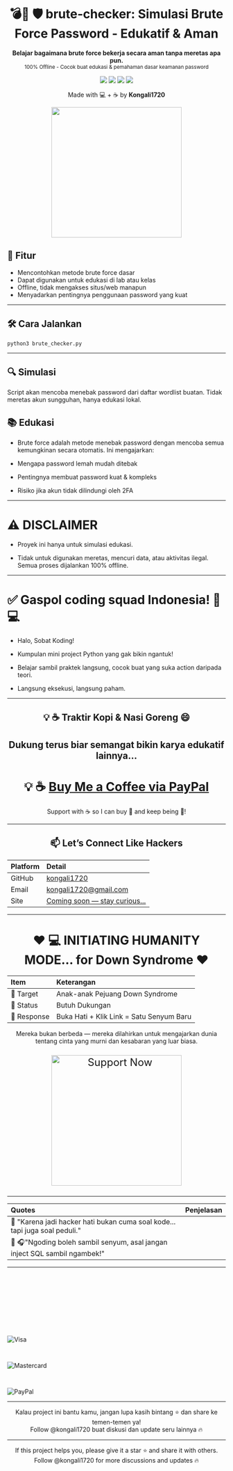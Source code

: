 
<h1 align="center">💣🔐 🛡️ brute-checker: Simulasi Brute Force Password - Edukatif & Aman</h1>

<p align="center">
  <b>Belajar bagaimana brute force bekerja secara aman tanpa meretas apa pun.</b><br>
  <sub>100% Offline - Cocok buat edukasi & pemahaman dasar keamanan password</sub>
</p>

<p align="center">
  <img src="https://img.shields.io/badge/Python-3.8+-blue?style=flat-square&logo=python">
  <img src="https://img.shields.io/badge/Status-Beta-yellowgreen?style=flat-square">
  <img src="https://img.shields.io/badge/Blockchain-Ethereum%20%7C%20BSC-purple?style=flat-square&logo=ethereum">
  <img src="https://img.shields.io/github/license/kongali1720/scam-token-detector?style=flat-square">
</p>

<p align="center">Made with 💻 + ☕ by <b>Kongali1720</b></p>

<p align="center">  
  <img src="https://media.giphy.com/media/l4pTfx2qLszoacZRS/giphy.gif" width="300"/>
</p>


## 🚀 Fitur
- Mencontohkan metode brute force dasar
- Dapat digunakan untuk edukasi di lab atau kelas
- Offline, tidak mengakses situs/web manapun
- Menyadarkan pentingnya penggunaan password yang kuat

---

## 🛠️ Cara Jalankan

    python3 brute_checker.py

---

## 🔍 Simulasi
Script akan mencoba menebak password dari daftar wordlist buatan.
Tidak meretas akun sungguhan, hanya edukasi lokal.

## 📚 Edukasi

- Brute force adalah metode menebak password dengan mencoba semua kemungkinan secara otomatis. Ini mengajarkan:

- Mengapa password lemah mudah ditebak

- Pentingnya membuat password kuat & kompleks

- Risiko jika akun tidak dilindungi oleh 2FA

---

# ⚠️ DISCLAIMER

- Proyek ini hanya untuk simulasi edukasi. 

- Tidak untuk digunakan meretas, mencuri data, atau aktivitas ilegal. Semua proses dijalankan 100% offline.

---

# ✅ Gaspol coding squad Indonesia! 🚀💻

- Halo, Sobat Koding!

- Kumpulan mini project Python yang gak bikin ngantuk!

- Belajar sambil praktek langsung, cocok buat yang suka action daripada teori.

- Langsung eksekusi, langsung paham.

---

<h2 align="center">💡 ☕ Traktir Kopi & Nasi Goreng 😄</h2>

<div align="center">

## Dukung terus biar semangat bikin karya edukatif lainnya...

# 💡 ☕  [Buy Me a Coffee via PayPal](https://www.paypal.com/paypalme/bungtempong99)  

Support with ☕ so I can buy 🍜 and keep being 🧠!

---

<h2>📫 Let’s Connect Like Hackers</h2>

| Platform | Detail |
|:--------|:-------|
| GitHub  | [kongali1720](https://github.com/kongali1720) |
| Email   | [kongali1720@gmail.com](mailto:kongali1720@gmail.com) |
| Site    | [Coming soon — stay curious... ](https://kongali1720.github.io)|

---

# ❤️  💻 INITIATING HUMANITY MODE... for Down Syndrome ❤️
| Item        | Keterangan |
|:------------|:-----------|
| 🎯 Target   | Anak-anak Pejuang Down Syndrome |
| 📡 Status   | Butuh Dukungan |
| 🧠 Response | Buka Hati + Klik Link = Satu Senyum Baru |

  Mereka bukan berbeda — mereka dilahirkan untuk mengajarkan dunia tentang cinta yang murni dan kesabaran yang luar biasa.

<p align="center" style="font-size: 1.5rem;">
  <a href="https://mydonation4ds.github.io/" target="_blank" style="display: inline-block;">
    <img 
      src="https://img.shields.io/badge/SUPPORT--NOW-%23FF6600?style=for-the-badge&logo=heart&logoColor=white&labelColor=white&color=FF6600" 
      alt="Support Now" 
      style="width: 300px; height: auto;" 
    />
  </a>
</p>

---

| Quotes | Penjelasan |
|:-------|:-----------|
| 🧡 "Karena jadi hacker hati bukan cuma soal kode... tapi juga soal peduli." |  |
| 🧠 🎧"Ngoding boleh sambil senyum, asal jangan inject SQL sambil ngambek!" |  |

---

<p align="center" style="display: flex; justify-content: center; align-items: flex-end; gap: 50px; margin-top: 20px; height: 80px;">
  <div style="height: 60px; display: flex; align-items: flex-end;">
    <img src="https://upload.wikimedia.org/wikipedia/commons/thumb/4/41/Visa_Logo.png/100px-Visa_Logo.png" alt="Visa" style="max-height: 100%; max-width: 120px;" />
  </div>
  <div style="height: 60px; display: flex; align-items: flex-end;">
    <img src="https://upload.wikimedia.org/wikipedia/commons/thumb/2/2a/Mastercard-logo.svg/100px-Mastercard-logo.svg.png" alt="Mastercard" style="max-height: 100%; max-width: 120px;" />
  </div>
  <div style="height: 60px; display: flex; align-items: flex-end;">
    <img src="https://upload.wikimedia.org/wikipedia/commons/thumb/3/39/PayPal_logo.svg/100px-PayPal_logo.svg.png" alt="PayPal" style="max-height: 100%; max-width: 120px;" />
  </div>
</p>

---

Kalau project ini bantu kamu, jangan lupa kasih bintang ⭐ dan share ke temen-temen ya!  
Follow @kongali1720 buat diskusi dan update seru lainnya 🔥

---

If this project helps you, please give it a star ⭐ and share it with others.  
Follow @kongali1720 for more discussions and updates 🔥
